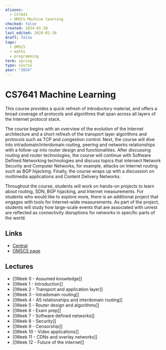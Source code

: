 ```yaml
---
aliases:
  - CS7641
  - OMSCS Machine learning
checked: false
created: 2024-01-10
last_edited: 2024-01-10
draft: false
tags:
  - OMSCS
  - maths
  - programming
term: spring
type: course
year: "2024"
---
```

# CS7641 Machine Learning

This course provides a quick refresh of introductory material, and offers a broad coverage of protocols and algorithms that span across all layers of the Internet protocol stack.

The course begins with an overview of the evolution of the Internet architecture and a short refresh of the transport layer algorithms and protocols such as TCP and congestion control. Next, the course will dive into intradomain/interdomain routing, peering and networks relationships with a follow-up into router design and functionalities. After discussing routing and router technologies, the course will continue with Software Defined Networking technologies and discuss topics that intersect Network Security and Computer Networks, for example, attacks on Internet routing such as BGP hijacking. Finally, the course wraps up with a discussion on multimedia applications and Content Delivery Networks.

Throughout the course, students will work on hands-on projects to learn about routing, SDN, BGP hijacking, and Internet measurements. For students who would like to explore more, there is an additional project that engages with tools for Internet-wide measurements. As part of the project, students will study how large-scale events that are associated with unrest are reflected as connectivity disruptions for networks in specific parts of the world.

## Links
- [Central](https://www.omscentral.com/courses/computer-networks/reviews)
- [OMSCS page](https://omscs.gatech.edu/cs-6250-computer-networks)

## Lectures
- [[Week 0 - Assumed knowledge]]
- [[Week 1 - Introduction]]
- [[Week 2 - Transport and application layer]]
- [[Week 3 - Intradomain routing]]
- [[Week 4 - AS relationships and interdomain routing]]
- [[Week 5 - Router design and algorithms]]
- [[Week 6 - Exam prep]]
- [[Week 7 - Software defined networks]]
- [[Week 8 - Security]]
- [[Week 9 - Censorship]]
- [[Week 10 - Video applications]]
- [[Week 11 - CDNs and overlay networks]]
- [[Week 12 - Future of the internet]]